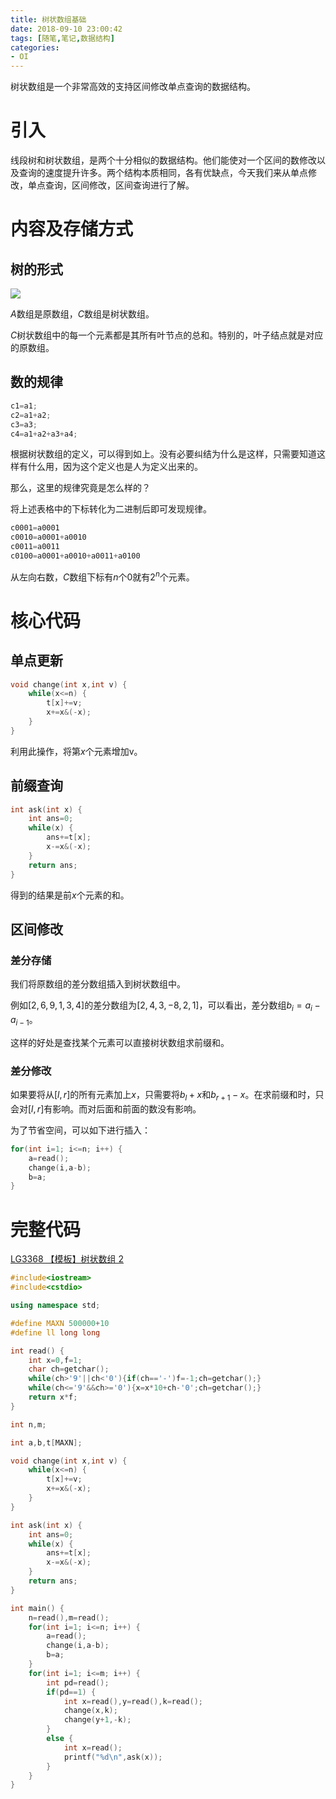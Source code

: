 ```yaml
---
title: 树状数组基础
date: 2018-09-10 23:00:42
tags: [随笔,笔记,数据结构]
categories:
- OI   
---
```


树状数组是一个非常高效的支持区间修改单点查询的数据结构。

<!--more-->

# 引入

线段树和树状数组，是两个十分相似的数据结构。他们能使对一个区间的数修改以及查询的速度提升许多。两个结构本质相同，各有优缺点，今天我们来从单点修改，单点查询，区间修改，区间查询进行了解。

# 内容及存储方式

## 树的形式

![](https://www.micdz.cn/img/2019-10-02-12.png)



$A$数组是原数组，$C$数组是树状数组。

$C$树状数组中的每一个元素都是其所有叶节点的总和。特别的，叶子结点就是对应的原数组。
## 数的规律

```cpp
c1=a1;
c2=a1+a2;
c3=a3;
c4=a1+a2+a3+a4;
```

根据树状数组的定义，可以得到如上。没有必要纠结为什么是这样，只需要知道这样有什么用，因为这个定义也是人为定义出来的。

那么，这里的规律究竟是怎么样的？

将上述表格中的下标转化为二进制后即可发现规律。

```cpp
c0001=a0001
c0010=a0001+a0010
c0011=a0011
c0100=a0001+a0010+a0011+a0100
```

从左向右数，$C$数组下标有$n$个0就有$2^n$个元素。



# 核心代码

## 单点更新

```cpp
void change(int x,int v) {
    while(x<=n) {
        t[x]+=v;
        x+=x&(-x);
    }
}
```

利用此操作，将第$x$个元素增加v。

## 前缀查询

```cpp
int ask(int x) {
    int ans=0;
    while(x) {
        ans+=t[x];
        x-=x&(-x);
    }
    return ans;
}
```

得到的结果是前$x$个元素的和。

## 区间修改

### 差分存储

我们将原数组的差分数组插入到树状数组中。

例如$[2,6,9,1,3,4]$的差分数组为$[2,4,3,-8,2,1]$，可以看出，差分数组$b_i=a_i-a_{i-1}$。

这样的好处是查找某个元素可以直接树状数组求前缀和。

### 差分修改

如果要将从$[l,r]$的所有元素加上$x$，只需要将$b_l+x$和$b_{r+1}-x$。在求前缀和时，只会对$[l,r]$有影响。而对后面和前面的数没有影响。

为了节省空间，可以如下进行插入：

```cpp
for(int i=1; i<=n; i++) {
    a=read();
    change(i,a-b);
    b=a;
}
```



# 完整代码

[ LG3368 【模板】树状数组 2](https://www.luogu.org/problemnew/show/P3368)

```cpp
#include<iostream>
#include<cstdio>

using namespace std;

#define MAXN 500000+10
#define ll long long

int read() {
    int x=0,f=1;
    char ch=getchar();
    while(ch>'9'||ch<'0'){if(ch=='-')f=-1;ch=getchar();}
    while(ch<='9'&&ch>='0'){x=x*10+ch-'0';ch=getchar();}
    return x*f;
}

int n,m;

int a,b,t[MAXN];

void change(int x,int v) {
    while(x<=n) {
        t[x]+=v;
        x+=x&(-x);
    }
}

int ask(int x) {
    int ans=0;
    while(x) {
        ans+=t[x];
        x-=x&(-x);
    }
    return ans;
}

int main() {
    n=read(),m=read();
    for(int i=1; i<=n; i++) {
        a=read();
        change(i,a-b);
        b=a;
    }
    for(int i=1; i<=m; i++) {
        int pd=read();
        if(pd==1) {
            int x=read(),y=read(),k=read();
            change(x,k);
            change(y+1,-k);
        }
        else {
            int x=read();
            printf("%d\n",ask(x));
        }
    }
}
```





